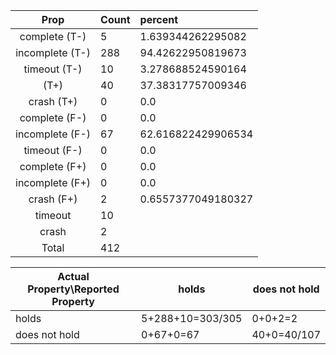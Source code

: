 
| Prop | Count | percent |
|:----:|:------|:--|
|complete   (T-)|5| 1.639344262295082 |
|incomplete (T-)|288|94.42622950819673 |
|timeout    (T-)|10|3.278688524590164 |
|           (T+)|40|37.38317757009346 |
|crash      (T+)|0|0.0 |
|complete   (F-)|0|0.0 |
|incomplete (F-)|67|62.616822429906534 |
|timeout    (F-)|0|0.0 |
|complete   (F+)|0|0.0 |
|incomplete (F+)|0|0.0 |
|crash      (F+)|2|0.6557377049180327 |
|timeout        |10| |
|crash          |2| |
|Total          |412| |

| Actual Property\Reported Property | holds | does not hold |
|------------------------------------|-------|---------------|
| holds | 5+288+10=303/305 | 0+0+2=2 |
| does not hold | 0+67+0=67 | 40+0=40/107 |

